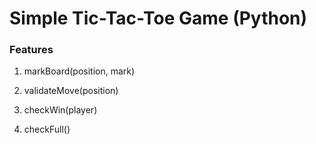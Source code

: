 # Simple Tic-Tac-Toe Game (Python)

### Features
1. markBoard(position, mark)

2. validateMove(position)

3. checkWin(player)

4. checkFull()

